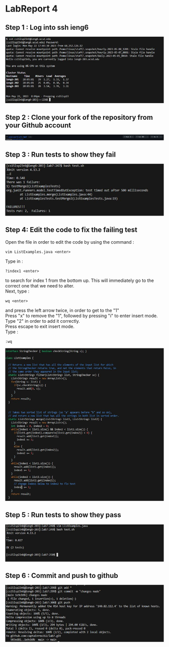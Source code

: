# LabReport 4

## Step 1 : Log into ssh ieng6

![Image](Login.JPG)

## Step 2 : Clone your fork of the repository from your Github account


![Image](Fork.JPG)

## Step 3 : Run tests to show they fail

![Image](Testfail.JPG)

## Step 4: Edit the code to fix the failing test

Open the file in order to edit the code by using the command :
~~~
vim ListExamples.java <enter>
~~~
Type in :
~~~
?index1 <enter>
~~~
to search for index 1 from the bottom up. This will immediately go to the correct one that we need to alter.\
Next, type :
~~~
wq <enter>
~~~
and press the left arrow twice, <left><left> in order to get to the "1"\
Press "x" to remove the "1", followed by pressing "i" to enter insert mode. Type "2" in order to add it correctly.\
Press escape to exit insert mode.\
Type :
~~~
:wq
~~~
![Image](Openfail.JPG)

## Step 5 : Run tests to show they pass
  
![Image](Testpass.JPG)

## Step 6 : Commit and push to github
  
![Image](Gitpush.JPG)
